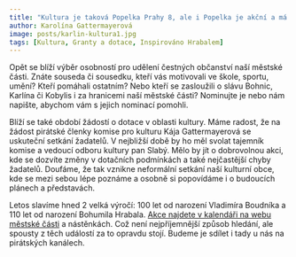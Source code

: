 ```yaml
---
title: "Kultura je taková Popelka Prahy 8, ale i Popelka je akční a má své novinky"
author: Karolína Gattermayerová
image: posts/karlin-kultura1.jpg
tags: [Kultura, Granty a dotace, Inspirováno Hrabalem]
---
```


Opět se blíží výběr osobností pro udělení čestných občanství naší městské části. Znáte souseda či sousedku, kteří vás motivovali ve škole, sportu, umění? Kteří pomáhali ostatním? Nebo kteří se zasloužili o slávu Bohnic, Karlína či Kobylis i za hranicemi naší městské části? Nominujte je nebo nám napište, abychom vám s jejich nominací pomohli. 

Blíží se také období žádostí o dotace v oblasti kultury. Máme radost, že na žádost pirátské členky komise pro kulturu Kája Gattermayerová se uskuteční setkání žadatelů. V nejbližší době by ho měl svolat tajemník komise a vedoucí odboru kultury pan Slabý. Mělo by jít o dobrovolnou akci, kde se dozvíte změny v dotačních podmínkách a také nejčastější chyby žadatelů. Doufáme, že tak vznikne neformální setkání naší kulturní obce, kde se mezi sebou lépe poznáme a osobně si popovídáme i o budoucích plánech a představách.

Letos slavíme hned 2 velká výročí: 100 let od narození Vladimíra Boudníka a 110 let od narození Bohumila Hrabala. [Akce najdete v kalendáři na webu městské části](https://praha8.cz/inspirovano-hrabalem-1.html) a nástěnkách. Což není nejpříjemnější způsob hledání, ale spousty z těch událostí za to opravdu stojí. Budeme je sdílet i tady u nás na pirátských kanálech.